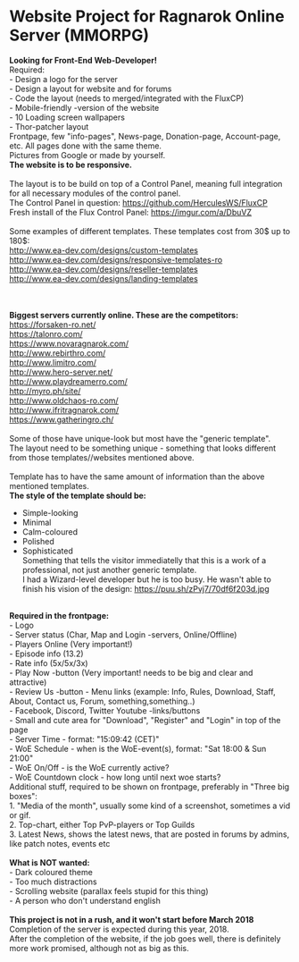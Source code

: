 <meta charset="UTF-8">
<h1><b>Website Project for Ragnarok Online Server (MMORPG)</b></h1>
<b>Looking for Front-End Web-Developer!</b><br>
Required:<br>
- Design a logo for the server<br>
- Design a layout for website and for forums<br>
- Code the layout (needs to merged/integrated with the FluxCP)<br> 
- Mobile-friendly -version of the website <br>
- 10 Loading screen wallpapers <br>
- Thor-patcher layout<br>
Frontpage, few "info-pages", News-page, Donation-page, Account-page, etc. All pages done with the same theme.<br>
Pictures from Google or made by yourself.<br>
<b>The website is to be responsive.</b><br>

<br>
The layout is to be build on top of a Control Panel, meaning full integration for all necessary modules of the control panel.<br>
The Control Panel in question: <a href="https://github.com/HerculesWS/FluxCP"> https://github.com/HerculesWS/FluxCP</a><br>
Fresh install of the Flux Control Panel: <a href="https://imgur.com/a/DbuVZ"> https://imgur.com/a/DbuVZ</a><br>
<br>
Some examples of different templates. These templates cost from 30$ up to 180$: <br>
<a href="http://www.ea-dev.com/designs/custom-templates">http://www.ea-dev.com/designs/custom-templates</a><br> 
<a href="http://www.ea-dev.com/designs/responsive-templates-ro">http://www.ea-dev.com/designs/responsive-templates-ro</a><br>
<a href="http://www.ea-dev.com/designs/reseller-templates">http://www.ea-dev.com/designs/reseller-templates</a><br>
<a href="http://www.ea-dev.com/designs/landing-templates">http://www.ea-dev.com/designs/landing-templates</a><br>


<b><br><br>Biggest servers currently online. These are the competitors:<br></b>
<a href="https://forsaken-ro.net/">https://forsaken-ro.net/</a><br>
<a href="https://talonro.com/">https://talonro.com/</a><br>
<a href="https://www.novaragnarok.com/">https://www.novaragnarok.com/</a><br>
<a href="http://www.rebirthro.com/">http://www.rebirthro.com/</a><br>
<a href="http://www.limitro.com/">http://www.limitro.com/</a><br>
<a href="http://www.hero-server.net/">http://www.hero-server.net/</a> <br>
<a href="http://www.playdreamerro.com/">http://www.playdreamerro.com/</a><br>
<a href="http://myro.ph/site/">http://myro.ph/site/</a><br>
<a href="http://www.oldchaos-ro.com/">http://www.oldchaos-ro.com/</a> <br>
<a href="http://www.ifritragnarok.com/">http://www.ifritragnarok.com/</a> <br>
<a href="https://www.gatheringro.ch/">https://www.gatheringro.ch/</a> <br>
<br>
Some of those have unique-look but most have the "generic template".<br>
The layout need to be something unique - something that looks different from those templates//websites mentioned above.<br>
<br>
Template has to have the same amount of information than the above mentioned templates. <br>
<b>The style of the template should be: </b><br>
- Simple-looking <br>
- Minimal <br>
- Calm-coloured <br>
- Polished <br>
- Sophisticated<br>
Something that tells the visitor immediatelly that this is a work of a professional, not just another generic template. <br>
I had a Wizard-level developer but he is too busy. He wasn't able to finish his vision of the design: <a href="https://puu.sh/zPvj7/70df6f203d.jpg"> https://puu.sh/zPvj7/70df6f203d.jpg</a> <br>
<br>
<b>Required in the frontpage:<br></b>
- Logo<br>
- Server status (Char, Map and Login -servers, Online/Offline)<br>
- Players Online (Very important!)<br>
- Episode info (13.2)<br>
- Rate info (5x/5x/3x)<br>
- Play Now -button (Very important! needs to be big and clear and attractive)<br>
- Review Us -button 
- Menu links (example: Info, Rules, Download, Staff, About, Contact us, Forum, something,something..)<br>
- Facebook, Discord, Twitter Youtube -links/buttons<br>
- Small and cute area for "Download", "Register" and "Login" in top of the page<br>
- Server Time - format: "15:09:42 (CET)"<br>
- WoE Schedule - when is the WoE-event(s), format: "Sat 18:00 & Sun 21:00"<br>
- WoE On/Off - is the WoE currently active?<br>
- WoE Countdown clock - how long until next woe starts?<br>
Additional stuff, required to be shown on frontpage, preferably in "Three big boxes": <br>
1. "Media of the month", usually some kind of a screenshot, sometimes a vid or gif.<br>
2. Top-chart, either Top PvP-players or Top Guilds<br>
3. Latest News, shows the latest news, that are posted in forums by admins, like patch notes, events etc<br>

<br>
<b>What is NOT wanted:</b><br>
- Dark coloured theme <br>
- Too much distractions <br>
- Scrolling website (parallax feels stupid for this thing) <br>
- A person who don't understand english <br>
<br>
<b>This project is not in a rush, and it won't start before March 2018</b><br>
Completion of the server is expected during this year, 2018.<br>
After the completion of the website, if the job goes well, there is definitely more work promised, although not as big as this. 



